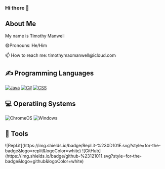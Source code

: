 ### Hi there 👋
<h2>About Me</h2>
<p>My name is Timothy Manwell</p>
<p>😄Pronouns: He/Him</p>
<p>📫 How to reach me: timothymaomanwell@icloud.com</p>

<h2>✍ Programming Languages</h2>
<a href="https://github.com/search?q=user%3AMr-Coxall+language%3Ajava"><img alt="Java" src="https://img.shields.io/badge/Java-007396.svg?logo=java&logoColor=white"></a>
<a href="https://github.com/search?q=user%3AMr-Coxall+language%3Acsharp"><img alt="C#" src="https://custom-icon-badges.herokuapp.com/badge/C%23-68217A.svg?logo=cs2&logoColor=white"></a>
<a href="https://github.com/search?q=user%3AMr-Coxall+language%3Acss"><img alt="CSS" src="https://img.shields.io/badge/CSS-1572B6.svg?logo=css3&logoColor=white"></a>

<h2>💻 Operatiing Systems</h2>
<img src="https://img.shields.io/badge/chrome%20os-3d89fc?logo=google%20chrome&logoColor=white" alt="ChromeOS">
<img src="https://img.shields.io/badge/Windows-0078D6?logo=windows&logoColor=white" alt="Windows">

<h2>🔧 Tools</h2>
![Repl.it](https://img.shields.io/badge/Repl.it-%230D101E.svg?style=for-the-badge&logo=replit&logoColor=white)
![GitHub](https://img.shields.io/badge/github-%23121011.svg?style=for-the-badge&logo=github&logoColor=white)
